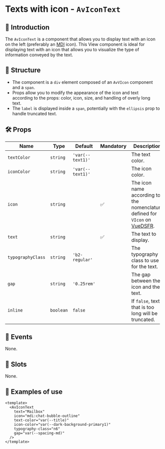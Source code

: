 # Texts with icon - `AvIconText`

## 🌟 Introduction

The `AvIconText` is a component that allows you to display text with an icon on the left (preferably an [MDI](https://icon-sets.iconify.design/mdi/) icon). This View component is ideal for displaying text with an icon that allows you to visualize the type of information conveyed by the text.

## 📐 Structure

- The component is a `div` element composed of an `AvVIcon` component and a `span`.
- Props allow you to modify the appearance of the icon and text according to the props: color, icon, size, and handling of overly long text.
- The `label` is displayed inside a `span`, potentially with the `ellipsis` prop to handle truncated text.

## 🛠️ Props

| Name | Type | Default | Mandatory | Description |
| --- | --- | --- | --- | --- |
| `textColor` | `string` | `'var(--text1)'` | | The text color. |
| `iconColor` | `string` | `'var(--text1)'` | | The icon color. |
| `icon` | `string` | | ✅ | The icon name according to the nomenclature defined for `VIcon` on [VueDSFR](https://vue-ds.fr/composants/VIcon). |
| `text` | `string` | | ✅ | The text to display. |
| `typographyClass` | `string` | `'b2-regular'` | | The typography class to use for the text. |
| `gap` | `string` | `'0.25rem'` | | The gap between the icon and the text. |
| `inline` | `boolean` | `false` | | If `false`, text that is too long will be truncated. |

## 📡 Events

None.

## 🧩 Slots

None.

## 📝 Examples of use

```vue
<template>
  <AvIconText
    text="Mailbox"
    icon="mdi:chat-bubble-outline"
    text-color="var(--title)"
    icon-color="var(--dark-background-primary1)"
    typography-class="n6"
    gap="var(--spacing-md)"
  />
</template>
```
